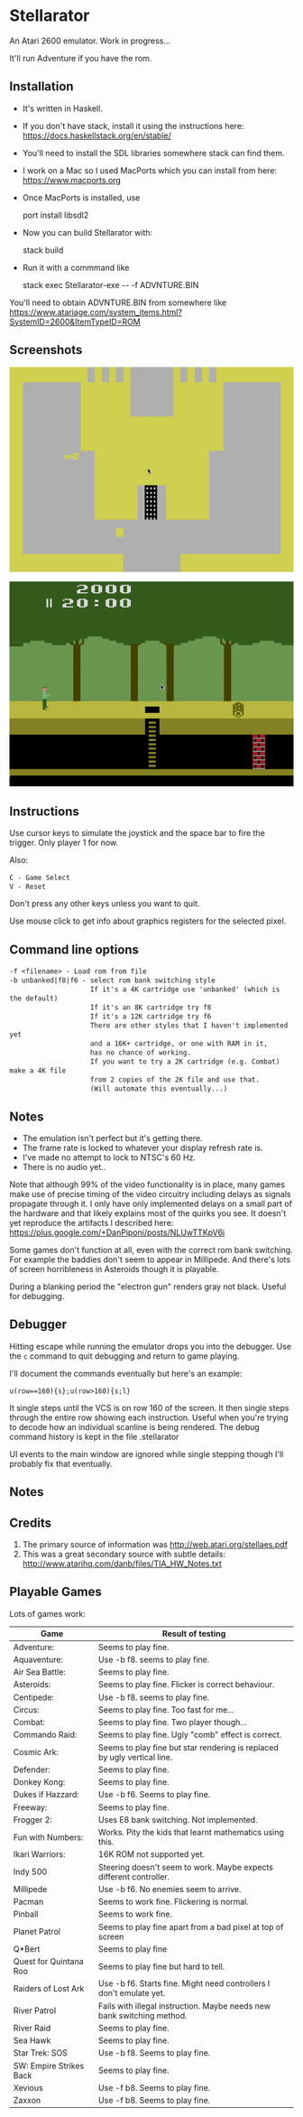 # Stellarator

An Atari 2600 emulator.
Work in progress...

It'll run Adventure if you have the rom.

Installation
------------
* It's written in Haskell.
* If you don't have stack, install it using the instructions here: https://docs.haskellstack.org/en/stable/
* You'll need to install the SDL libraries somewhere stack can find them.
* I work on a Mac so I used MacPorts which you can install from here: https://www.macports.org

* Once MacPorts is installed, use

    port install libsdl2

* Now you can build Stellarator with:

    stack build
    
* Run it with a commmand like

    stack exec Stellarator-exe -- -f ADVNTURE.BIN

You'll need to obtain ADVNTURE.BIN from somewhere like https://www.atariage.com/system_items.html?SystemID=2600&ItemTypeID=ROM

Screenshots
-----------
![Adventure screenshot](docs/adventure.gif?raw=true "Adventure Screenshot")

![Pitfall screenshot](docs/pitfall.gif?raw=true "Pitfall Screenshot")

Instructions
------------
Use cursor keys to simulate the joystick and the space bar to fire the trigger.
Only player 1 for now.

Also:

    C - Game Select
    V - Reset

Don't press any other keys unless you want to quit.

Use mouse click to get info about graphics registers for the selected pixel.

Command line options
--------------------

    -f <filename> - Load rom from file
    -b unbanked|f8|f6 - select rom bank switching style
                        If it's a 4K cartridge use 'unbanked' (which is the default)
                        If it's an 8K cartridge try f8
                        If it's a 12K cartridge try f6
                        There are other styles that I haven't implemented yet
                        and a 16K+ cartridge, or one with RAM in it,
                        has no chance of working.
                        If you want to try a 2K cartridge (e.g. Combat) make a 4K file
                        from 2 copies of the 2K file and use that.
                        (Will automate this eventually...)

Notes
-----
* The emulation isn't perfect but it's getting there.
* The frame rate is locked to whatever your display refresh rate is.
* I've made no attempt to lock to NTSC's 60 Hz.
* There is no audio yet..

Note that although 99% of the video functionality is in place, many games
make use of precise timing of the video circuitry including delays as
signals propagate through it. I only have only implemented delays on
a small part of the hardware and that likely explains most of the quirks
you see.
It doesn't yet reproduce the artifacts I described here:
https://plus.google.com/+DanPiponi/posts/NLUwTTKpV6i

Some games don't function at all, even with the correct rom bank switching.
For example the baddies don't seem to appear in Millipede.
And there's lots of screen horribleness in Asteroids though it is playable.

During a blanking period the "electron gun" renders gray not black.
Useful for debugging.

Debugger
--------
Hitting escape while running the emulator drops you into the debugger.
Use the `c` command to quit debugging and return to game playing.

I'll document the commands eventually but here's an example:

    u(row==160){s};u(row>160){s;l}

It single steps until the VCS is on row 160 of the screen.
It then single steps through the entire row showing each instruction.
Useful when you're trying to decode how an individual scanline is
being rendered.
The debug command history is kept in the file .stellarator

UI events to the main window are ignored while single stepping though
I'll probably fix that eventually.

Notes
-----

Credits
-------
1. The primary source of information was http://web.atari.org/stellaes.pdf
2. This was a great secondary source with subtle details: http://www.atarihq.com/danb/files/TIA_HW_Notes.txt

Playable Games
--------------

Lots of games work:

| Game                   |Result of testing                                                         |
|------------------------|--------------------------------------------------------------------------|
| Adventure:             |Seems to play fine.                                                       |
| Aquaventure:           |Use -b f8. seems to play fine.                                            |
| Air Sea Battle:        |Seems to play fine.                                                       |
| Asteroids:             |Seems to play fine. Flicker is correct behaviour.                         |
| Centipede:             |Use -b f8. seems to play fine.                                            |
| Circus:                |Seems to play fine. Too fast for me...                                    |
| Combat:                |Seems to play fine. Two player though...                                  |
| Commando Raid:         |Seems to play fine. Ugly "comb" effect is correct.                        |
| Cosmic Ark:            |Seems to play fine but star rendering is replaced by ugly vertical line.  |
| Defender:              |Seems to play fine.                                                       |
| Donkey Kong:           |Seems to play fine.                                                       |
| Dukes if Hazzard:      |Use -b f6. Seems to play fine.                                            |
| Freeway:               |Seems to play fine.                                                       |
| Frogger 2:             |Uses E8 bank switching. Not implemented.                                  |
| Fun with Numbers:      |Works. Pity the kids that learnt mathematics using this.                  |
| Ikari Warriors:        |16K ROM not supported yet.                                                |
| Indy 500               |Steering doesn't seem to work. Maybe expects different controller.        |
| Millipede              |Use -b f6. No enemies seem to arrive.                                     |
| Pacman                 |Seems to work fine. Flickering is normal.                                 |
| Pinball                |Seems to work fine.                                                       |
| Planet Patrol          |Seems to play fine apart from a bad pixel at top of screen                |
| Q*Bert                 |Seems to play fine                                                        |
| Quest for Quintana Roo |Seems to play fine but hard to tell.                                      |
| Raiders of Lost Ark    |Use -b f6. Starts fine. Might need controllers I don't emulate yet.       |
| River Patrol           |Fails with illegal instruction. Maybe needs new bank switching method.    |
| River Raid             |Seems to play fine.                                                       |
| Sea Hawk               |Seems to play fine.                                                       |
| Star Trek: SOS         |Use -b f8. Seems to play fine.                                            |
| SW: Empire Strikes Back|Seems to play fine.                                                       |
| Xevious                |Use -f b8. Seems to play fine.                                            |
| Zaxxon                 |Use -f b8. Seems to play fine.                                            |

